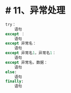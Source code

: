 # # 11、异常处理

```python 
try：
	语句
except ：
	语句
except 异常名：
	语句
except 异常名1，异常名1：
	语句
except 异常名，数据：
	语句
else:
	语句
finally:
	语句
```

